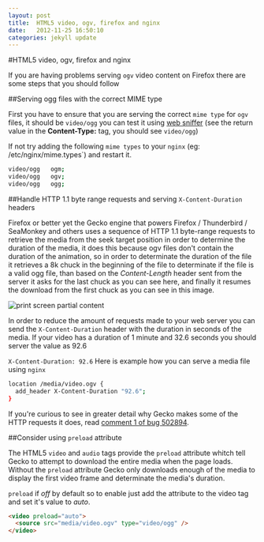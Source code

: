 ```yaml
---
layout: post
title:  HTML5 video, ogv, firefox and nginx
date:   2012-11-25 16:50:10
categories: jekyll update
---
```

#HTML5 video, ogv, firefox and nginx

If you are having problems serving `ogv` video content on Firefox there are some steps that you should follow

##Serving ogg files with the correct MIME type

First you have to ensure that you are serving the correct `mime type` for `ogv` files, it should be `video/ogg` you can test it using [web sniffer](http://web-sniffer.net/) (see the return value in the __Content-Type:__ tag, you should see `video/ogg`)

If not try adding the following `mime types` to your `nginx` (eg: /etc/nginx/mime.types`) and restart it.
```bash
video/ogg   ogm;
video/ogg   ogv;
video/ogg   ogg;```

##Handle HTTP 1.1 byte range requests and serving `X-Content-Duration` headers

Firefox or better yet the Gecko engine that powers Firefox / Thunderbird / SeaMonkey and others uses a sequence of HTTP 1.1 byte-range requests to retrieve the media from the seek target position in order to determine the duration of the media, it does this because ogv files don&#39;t contain the duration of the animation, so in order to determinate the duration of the file it retrieves a 8k chuck in the beginning of the file to determinate if the file is a valid ogg file, than based on the <i>Content-Length</i> header sent from the server it asks for the last chuck as you can see here, and finally it resumes the download from the first chuck as you can see in this image.

<img alt="print screen partial content" src="/images/blog/firefox_partial_content_ogv.png" />

In order to reduce the amount of requests made to your web server you can send the <code>X-Content-Duration</code> header with the duration in seconds of the media. If your video has a duration of 1 minute and 32.6 seconds you should server the value as 92.6

`X-Content-Duration: 92.6` Here is example how you can serve a media file using `nginx`
```bash
location /media/video.ogv {
  add_header X-Content-Duration "92.6";
}```

If you&#39;re curious to see in greater detail why Gecko makes some of the HTTP requests it does, read <a href="https://bugzilla.mozilla.org/show_bug.cgi?id=502894#c1" target="_blank">comment 1 of bug 502894</a>.

##Consider using <code>preload</code> attribute

The HTML5 <code>video</code> and <code>audio</code> tags provide the <code>preload</code> attribute whitch tell Gecko to attempt to download the entire media when the page loads. Without the <code>preload</code> attribute Gecko only downloads enough of the media to display the first video frame and determinate the media&#39;s duration.

`preload` if <i>off</i> by default so to enable just add the attribute to the video tag and set it&#39;s value to <i>auto</i>.
```html
<video preload="auto">
  <source src="media/video.ogv" type="video/ogg" /></video>```